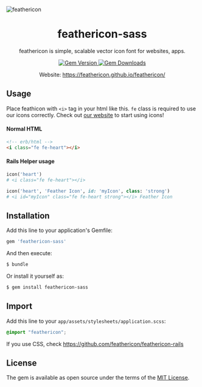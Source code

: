 ![feathericon](https://raw.githubusercontent.com/featherplain/feathericon/master/docs/img_feathericon_white.png "feathericon")

<h1 align="center">feathericon-sass</h1>
<p align="center">feathericon is simple, scalable vector icon font for websites, apps.</p>
<div align="center">
  <a href="https://rubygems.org/gems/feathericon-sass">
    <img src="http://img.shields.io/gem/v/feathericon-sass.svg" alt="Gem Version">
  </a>
  <a href="https://rubygems.org/gems/feathericon-sass">
    <img src="https://img.shields.io/gem/dt/feathericon-sass.svg" alt="Gem Downloads">
  </a>
</div>
<p align="center">Website: <a href="https://feathericon.github.io/feathericon/">https://feathericon.github.io/feathericon/</a></p>

## Usage

Place feathicon with `<i>` tag in your html like this. `fe` class is required to use our icons correctly. Check out [our website](https://feathericon.github.io/feathericon/) to start using icons!

#### Normal HTML
  ```html
  <!-- erb/html -->
  <i class="fe fe-heart"></i>
  ```

#### Rails Helper usage
```ruby
icon('heart')
# <i class="fe fe-heart"></i>

icon('heart', 'Feather Icon', id: 'myIcon', class: 'strong')
# <i id="myIcon" class="fe fe-heart strong"></i> Feather Icon
```

## Installation
Add this line to your application's Gemfile:

```ruby
gem 'feathericon-sass'
```

And then execute:
```bash
$ bundle
```

Or install it yourself as:
```bash
$ gem install feathericon-sass
```

## Import

Add this line to your `app/assets/stylesheets/application.scss`:
```scss
@import "feathericon";
```

If you use CSS, check https://github.com/feathericon/feathericon-rails

## License
The gem is available as open source under the terms of the [MIT License](http://opensource.org/licenses/MIT).

